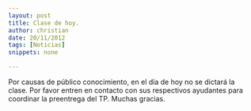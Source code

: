 ```yaml
---
layout: post
title: Clase de hoy.
author: christian
date: 20/11/2012
tags: [Noticias]
snippets: none

---
```

<div class="entry-content">
						<p>Por causas de público conocimiento, en el día de hoy no se dictará la clase.&nbsp;Por favor entren en contacto con sus respectivos ayudantes para coordinar la preentrega del TP.&nbsp;Muchas gracias.</p>
											</div>
